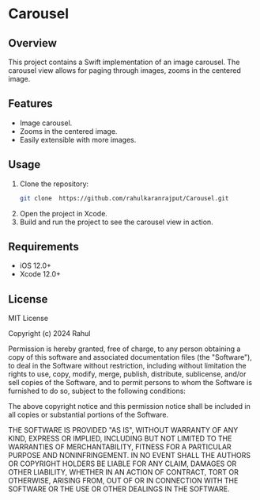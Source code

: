# Carousel

## Overview
This project contains a Swift implementation of an image carousel. The carousel view allows for paging through images, zooms in the centered image.

## Features
- Image carousel.
- Zooms in the centered image.
- Easily extensible with more images.

## Usage
1. Clone the repository:
    ```bash
    git clone  https://github.com/rahulkaranrajput/Carousel.git 
    ```
2. Open the project in Xcode.
3. Build and run the project to see the carousel view in action.

## Requirements
- iOS 12.0+
- Xcode 12.0+

## License
MIT License

Copyright (c) 2024 Rahul

Permission is hereby granted, free of charge, to any person obtaining a copy
of this software and associated documentation files (the "Software"), to deal
in the Software without restriction, including without limitation the rights
to use, copy, modify, merge, publish, distribute, sublicense, and/or sell
copies of the Software, and to permit persons to whom the Software is
furnished to do so, subject to the following conditions:

The above copyright notice and this permission notice shall be included in all
copies or substantial portions of the Software.

THE SOFTWARE IS PROVIDED "AS IS", WITHOUT WARRANTY OF ANY KIND, EXPRESS OR
IMPLIED, INCLUDING BUT NOT LIMITED TO THE WARRANTIES OF MERCHANTABILITY,
FITNESS FOR A PARTICULAR PURPOSE AND NONINFRINGEMENT. IN NO EVENT SHALL THE
AUTHORS OR COPYRIGHT HOLDERS BE LIABLE FOR ANY CLAIM, DAMAGES OR OTHER
LIABILITY, WHETHER IN AN ACTION OF CONTRACT, TORT OR OTHERWISE, ARISING FROM,
OUT OF OR IN CONNECTION WITH THE SOFTWARE OR THE USE OR OTHER DEALINGS IN THE
SOFTWARE.

